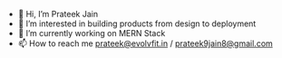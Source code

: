 - 👋 Hi, I’m Prateek Jain
- 👀 I’m interested in building products from design to deployment
- 🌱 I’m currently working on MERN Stack
- 📫 How to reach me prateek@evolvfit.in / prateek9jain8@gmail.com

<!---
prateekjain98/prateekjain98 is a ✨ special ✨ repository because its `README.md` (this file) appears on your GitHub profile.
You can click the Preview link to take a look at your changes.
--->

